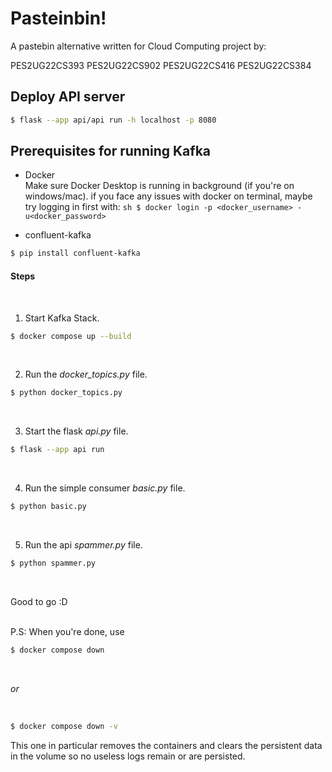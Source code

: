# Pasteinbin!

A pastebin alternative written for Cloud Computing project by:

PES2UG22CS393
PES2UG22CS902
PES2UG22CS416
PES2UG22CS384

## Deploy API server

```sh
$ flask --app api/api run -h localhost -p 8080
```

## Prerequisites for running Kafka
- Docker<br>
  Make sure Docker Desktop is running in background (if you're on windows/mac). if you face any issues with docker on terminal, maybe try logging in first with:
      ```sh
      $ docker login -p <docker_username> -u<docker_password>
      ```
  
- confluent-kafka
```sh
$ pip install confluent-kafka
```

#### Steps
<br>

1. Start Kafka Stack.
```sh
$ docker compose up --build
```
<br>

2. Run the *docker_topics.py* file.
```sh
$ python docker_topics.py
```
<br>

3. Start the flask *api.py* file.
```sh
$ flask --app api run
```
<br>

4. Run the simple consumer *basic.py* file.
```sh
$ python basic.py
```
<br>

5. Run the api *spammer.py* file.
```sh
$ python spammer.py
```
<br>

Good to go :D

<br>
P.S: When you're done, use 

```sh
$ docker compose down
```
<br>

*or*

<br>

```sh
$ docker compose down -v
```
This one in particular removes the containers and clears the persistent data in the volume so no useless logs remain or are persisted.
